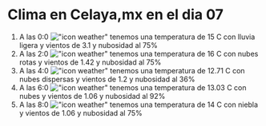 # Clima en Celaya,mx en el dia 07

1. A las 0:0 !["icon weather"](http://openweathermap.org/img/w/10n.png) tenemos una temperatura de 15 C con lluvia ligera y  vientos de 3.1 y nubosidad al 75%
1. A las 2:0 !["icon weather"](http://openweathermap.org/img/w/04n.png) tenemos una temperatura de 16 C con nubes rotas y  vientos de 1.42 y nubosidad al 75%
1. A las 4:0 !["icon weather"](http://openweathermap.org/img/w/03n.png) tenemos una temperatura de 12.71 C con nubes dispersas y  vientos de 1.2 y nubosidad al 36%
1. A las 6:0 !["icon weather"](http://openweathermap.org/img/w/04n.png) tenemos una temperatura de 13.03 C con nubes y  vientos de 1.06 y nubosidad al 92%
1. A las 8:0 !["icon weather"](http://openweathermap.org/img/w/50n.png) tenemos una temperatura de 14 C con niebla y  vientos de 1.06 y nubosidad al 75%
